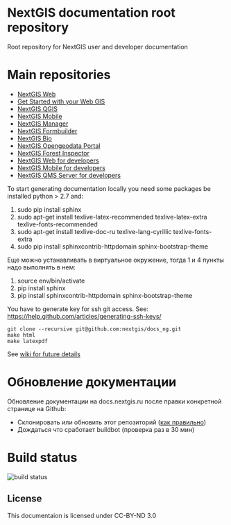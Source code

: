 # NextGIS documentation root repository
Root repository for NextGIS user and developer documentation

Main repositories
=================

* [NextGIS Web](https://github.com/nextgis/docs_ngweb)
* [Get Started with your Web GIS](https://github.com/nextgis/docs_ngcom)
* [NextGIS QGIS](https://github.com/nextgis/docs_ngqgis)
* [NextGIS Mobile](https://github.com/nextgis/docs_ngmobile)
* [NextGIS Manager](https://github.com/nextgis/docs_ngmanager)
* [NextGIS Formbuilder](https://github.com/nextgis/docs_formbuilder)
* [NextGIS Bio](https://github.com/nextgis/docs_ngbio)
* [NextGIS Opengeodata Portal](https://github.com/nextgis/docs_ogportal)
* [NextGIS Forest Inspector](https://github.com/nextgis/docs_forestinspector)
* [NextGIS Web for developers](https://github.com/nextgis/nextgisweb/tree/3/doc)
* [NextGIS Mobile for developers](https://github.com/nextgis/ngmobile_dev)
* [NextGIS QMS Server for developers](https://github.com/nextgis/quickmapservices_server/tree/master/doc)

To start generating documentation locally you need some packages be installed python > 2.7 and:

1. sudo pip install sphinx
2. sudo apt-get install texlive-latex-recommended texlive-latex-extra texlive-fonts-recommended 
3. sudo apt-get install texlive-doc-ru texlive-lang-cyrillic texlive-fonts-extra
4. sudo pip install sphinxcontrib-httpdomain sphinx-bootstrap-theme

Еще можно устанавливать в виртуальное окружение, тогда 1 и 4 пункты надо выполнять в нем:

1. source env/bin/activate
2. pip install sphinx
3. pip install sphinxcontrib-httpdomain sphinx-bootstrap-theme

You have to generate key for ssh git access. See: https://help.github.com/articles/generating-ssh-keys/
```
git clone --recursive git@github.com:nextgis/docs_ng.git
make html
make latexpdf
```
See [wiki for future details](https://github.com/nextgis/docs_ng/wiki/%D0%9E%D0%B1%D0%BD%D0%BE%D0%B2%D0%BB%D0%B5%D0%BD%D0%B8%D0%B5-%D0%B4%D0%BE%D0%BA%D1%83%D0%BC%D0%B5%D0%BD%D1%82%D0%B0%D1%86%D0%B8%D0%B8)

Обновление документации
=======================

Обновление документации на docs.nextgis.ru после правки конкретной странице на Github:

* Склонировать или обновить этот репозиторий ([как правильно](https://github.com/nextgis/docs_ng/wiki/%D0%9E%D0%B1%D0%BD%D0%BE%D0%B2%D0%BB%D0%B5%D0%BD%D0%B8%D0%B5-%D0%B4%D0%BE%D0%BA%D1%83%D0%BC%D0%B5%D0%BD%D1%82%D0%B0%D1%86%D0%B8%D0%B8#%D0%9E%D0%B1%D0%BD%D0%BE%D0%B2%D0%BB%D0%B5%D0%BD%D0%B8%D0%B5-%D0%B4%D0%BE%D0%BA%D1%83%D0%BC%D0%B5%D0%BD%D1%82%D0%B0%D1%86%D0%B8%D0%B8-%D0%BF%D1%80%D0%B8-%D0%BF%D1%80%D0%B0%D0%B2%D0%BA%D0%B5-%D1%87%D0%B5%D1%80%D0%B5%D0%B7-%D0%B8%D0%BD%D1%82%D0%B5%D1%80%D1%84%D0%B5%D0%B9%D1%81-github))
* Дождаться что сработает buildbot (проверка раз в 30 мин)

Build status
============

![build status](https://buildbot.nextgis.com/badges/docs_en.svg)

License
-------------
This documentaion is licensed under CC-BY-ND 3.0

